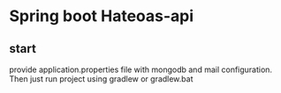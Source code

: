# Spring boot Hateoas-api
## start
provide application.properties file with mongodb and mail configuration.
Then just run project using gradlew or gradlew.bat

